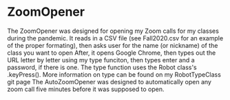 # ZoomOpener

The ZoomOpener was designed for opening my Zoom calls for my classes during the pandemic. 
It reads in a CSV file (see Fall2020.csv for an example of the proper formating), then asks user for the name (or nickname) of the class you want to open
After, it opens Google Chrome, then types out the URL letter by letter using my type funciton, then types enter and a password, if there is one. 
The type function uses the Robot class's .keyPress(). More information on type can be found on my RobotTypeClass git page
The AutoZoomOpener was designed to automatically open any zoom call five minutes before it was supposed to open.
